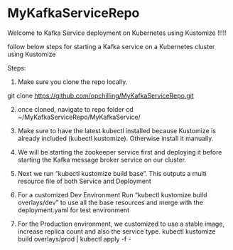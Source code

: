 # MyKafkaServiceRepo
Welcome to Kafka Service deployment on Kubernetes using Kustomize !!!!!

follow below steps for starting a Kafka service on a Kubernetes cluster using Kustomize


Steps:

1. Make sure you clone the repo locally.

git clone https://github.com/opchilling/MyKafkaServiceRepo.git

2. once cloned, navigate to repo folder
cd ~/MyKafkaServiceRepo/MyKafkaService/

3.  Make sure to have the latest kubectl installed because Kustomize is already included (kubectl kustomize). Otherwise install it manually.

4. We will be starting the zookeeper service first and deploying it before starting the Kafka message broker service on our cluster.

5. Next we run “kubectl kustomize build base”. This outputs a multi resource file of both Service and Deployment

6.  For a customized Dev Environment Run “kubectl kustomize build overlays/dev” to use all the base resources and merge with the deployment.yaml for test environment

7.  For the Production environment, we customized to use a stable image, increase replica count and also the service type.
kubectl kustomize build overlays/prod | kubectl apply -f -
